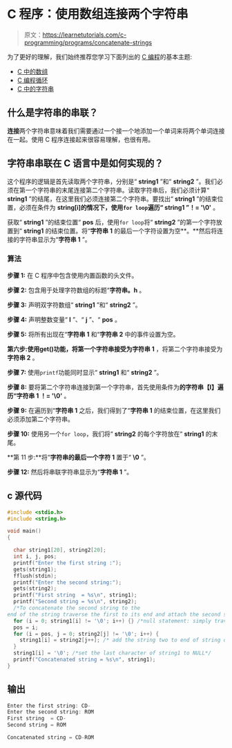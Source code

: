 # C 程序：使用数组连接两个字符串

> 原文：<https://learnetutorials.com/c-programming/programs/concatenate-strings>

为了更好的理解，我们始终推荐您学习下面列出的 [C 编程](../ "C programming")的基本主题:

*   [C 中的数组](../../c-programming/array)
*   [C 编程循环](../../c-programming/loops "C programming loops")
*   [C 中的字符串](../../c-programming/strings)

## 什么是字符串的串联？

**连接**两个字符串意味着我们需要通过一个接一个地添加一个单词来将两个单词连接在一起。使用 C 程序连接起来很容易理解，也很有用。

## 字符串串联在 C 语言中是如何实现的？

这个程序的逻辑是首先读取两个字符串，分别是“ **string1** ”和“ **string2** ”。我们必须在第一个字符串的末尾连接第二个字符串。读取字符串后，我们必须计算“ **string1** ”的结尾，在这里我们必须连接第二个字符串。要找出“ **string1** ”的结束位置，必须在条件为 **string[i]的情况下，使用`for loop`遍历“ **string1** ”！= '\0'** 。

获取“ **string1** ”的结束位置“ **pos** 后，使用`for loop`将“ **string2** ”的第一个字符放置到“ **string1** 的结束位置。将“**字符串 1** 的最后一个字符设置为空**。**然后将连接的字符串显示为“**字符串 1** ”。

### 算法

**步骤 1:** 在 C 程序中包含使用内置函数的头文件。

**步骤 2:** 包含用于处理字符数组的标题“**字符串。h** 。

**步骤 3:** 声明双字符数组“ **string1** ”和“ **string2** ”。

**步骤 4:** 声明整数变量“ **I** ”、“ **j** ”、“ **pos** 。

**步骤 5:** 将所有出现在“**字符串 1** 和“**字符串 2** 中的事件设置为空。

**第六步:**使用**get()**功能，将第一个字符串接受为**字符串 1** ，将第二个字符串接受为**字符串 2** 。

**步骤 7:** 使用`printf`功能同时显示“ **string1** 和“ **string2** ”。

**步骤 8:** 要将第二个字符串连接到第一个字符串，首先使用条件为**的字符串【I】遍历“**字符串 1** ！= '\0'** 。

**步骤 9:** 在遍历到“**字符串 1** 之后，我们得到了“**字符串 1** 的结束位置，在这里我们必须添加第二个字符串。

**步骤 10:** 使用另一个`for loop`，我们将“ **string2** 的每个字符放在“ **string1** 的末尾。

**第 11 步:**将“**字符串的最后一个字符 1** 置于“ **\0** ”。

**步骤 12:** 然后将串联字符串显示为“**字符串 1** ”。

## c 源代码

```c
#include <stdio.h>
#include <string.h>

void main()
{

  char string1[20], string2[20];
  int i, j, pos;
  printf("Enter the first string :");
  gets(string1);
  fflush(stdin);
  printf("Enter the second string:");
  gets(string2);
  printf("First string  = %s\n", string1);
  printf("Second string = %s\n", string2);
  /*To concatenate the second string to the 
end of the string traverse the first to its end and attach the second string*/
  for (i = 0; string1[i] != '\0'; i++) {} /*null statement: simply traversing the string 1*/
  pos = i;
  for (i = pos, j = 0; string2[j] != '\0'; i++) {
    string1[i] = string2[j++]; /* add the string two to end of string one  */
  }
  string1[i] = '\0'; /*set the last character of string1 to NULL*/
  printf("Concatenated string = %s\n", string1);
}

```

## 输出

```c
Enter the first string: CD-
Enter the second string: ROM
First string  = CD-
Second string = ROM

Concatenated string = CD-ROM
```